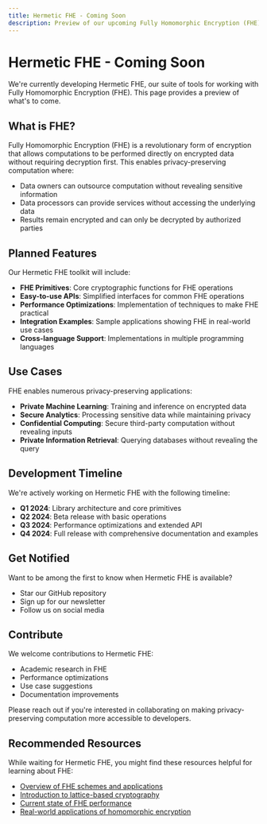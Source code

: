 ```yaml
---
title: Hermetic FHE - Coming Soon
description: Preview of our upcoming Fully Homomorphic Encryption (FHE) tools
---
```


# Hermetic FHE - Coming Soon

We're currently developing Hermetic FHE, our suite of tools for working with Fully Homomorphic Encryption (FHE). This page provides a preview of what's to come.

## What is FHE?

Fully Homomorphic Encryption (FHE) is a revolutionary form of encryption that allows computations to be performed directly on encrypted data without requiring decryption first. This enables privacy-preserving computation where:

- Data owners can outsource computation without revealing sensitive information
- Data processors can provide services without accessing the underlying data
- Results remain encrypted and can only be decrypted by authorized parties

## Planned Features

Our Hermetic FHE toolkit will include:

- **FHE Primitives**: Core cryptographic functions for FHE operations
- **Easy-to-use APIs**: Simplified interfaces for common FHE operations
- **Performance Optimizations**: Implementation of techniques to make FHE practical
- **Integration Examples**: Sample applications showing FHE in real-world use cases
- **Cross-language Support**: Implementations in multiple programming languages

## Use Cases

FHE enables numerous privacy-preserving applications:

- **Private Machine Learning**: Training and inference on encrypted data
- **Secure Analytics**: Processing sensitive data while maintaining privacy
- **Confidential Computing**: Secure third-party computation without revealing inputs
- **Private Information Retrieval**: Querying databases without revealing the query

## Development Timeline

We're actively working on Hermetic FHE with the following timeline:

- **Q1 2024**: Library architecture and core primitives
- **Q2 2024**: Beta release with basic operations
- **Q3 2024**: Performance optimizations and extended API
- **Q4 2024**: Full release with comprehensive documentation and examples

## Get Notified

Want to be among the first to know when Hermetic FHE is available?

- Star our GitHub repository
- Sign up for our newsletter
- Follow us on social media

## Contribute

We welcome contributions to Hermetic FHE:

- Academic research in FHE
- Performance optimizations
- Use case suggestions
- Documentation improvements

Please reach out if you're interested in collaborating on making privacy-preserving computation more accessible to developers.

## Recommended Resources

While waiting for Hermetic FHE, you might find these resources helpful for learning about FHE:

- [Overview of FHE schemes and applications](https://www.example.com)
- [Introduction to lattice-based cryptography](https://www.example.com)
- [Current state of FHE performance](https://www.example.com)
- [Real-world applications of homomorphic encryption](https://www.example.com) 